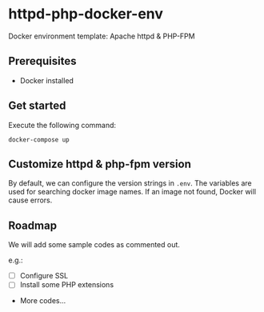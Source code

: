 # httpd-php-docker-env

Docker environment template: Apache httpd & PHP-FPM

## Prerequisites

- Docker installed

## Get started

Execute the following command:

```shell
docker-compose up
```

## Customize httpd & php-fpm version

By default, we can configure the version strings in `.env`.
The variables are used for searching docker image names.
If an image not found, Docker will cause errors.

## Roadmap

We will add some sample codes as commented out.

e.g.:

- [ ] Configure SSL
- [ ] Install some PHP extensions
- More codes...
